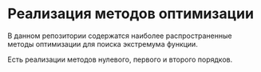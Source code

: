 # Реализация методов оптимизации

В данном репозитории содержатся наиболее распространенные методы оптимизации для поиска экстремума функции.

Есть реализации методов нулевого, первого и второго порядков.
